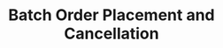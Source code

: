 ---
title: Batch Order Placement and Cancellation
position_number: 8
type: post
description: /az/future/trade/v1/order/batch
remark: Content-Type = application/x-www-form-urlencoded && application/json
parameters:
  - name: createOrderFirst
    type: bool
    mandatory: false
    default: true
    description: Place orders first by default; otherwise, cancel orders first.
    ranges:
  - name: createOrders
    type: Set&lt;OrderCreateDTO&gt;
    mandatory: false
    default: 
    description:  Order list — a collection of OrderCreateDTO objects.
    ranges:
  - name: cancelOrderIds
    type: Set&lt;Long&gt;
    mandatory: false
    default:
    description: Cancellation list — a collection of order IDs.
    ranges:
      
tables:
  - title: OrderCreateDTO
    data:
      -
        name: clientOrderId
        type: string
        mandatory: false
        default: N/A
        description: Client order ID
        ranges:
      -
        name: symbol
        type: string
        mandatory: true
        default:
        description: Trading pair
        ranges:
      -
        name: orderSide
        type: string
        mandatory: true
        default: N/A
        description: Order side:BUY;SELL
        ranges: BUY;SELL
      -
        name: orderType
        type: string
        mandatory: true
        default: N/A
        description: Order type:LIMIT；MARKET
        ranges: LIMIT；MARKET
      -
        name: origQty
        type: number
        mandatory: true
        default: N/A
        description: Quantity (Cont)
        ranges:
      -
        name: price
        type: number
        mandatory: false
        default: N/A
        description: Price
        ranges:
      -
        name: timeInForce
        type: string
        mandatory: false
        default: GTC
        description: Valid way:GTC;IOC;FOK;GTX
        ranges: GTC;IOC;FOK;GTX
      -
        name: triggerProfitPrice
        type: number
        mandatory: false
        default: N/A
        description: Stop profit price
        ranges:
      -
        name: triggerStopPrice
        type: number
        mandatory: false
        default: N/A
        description: Stop loss price
        ranges:
      -
        name: positionSide
        type: string
        mandatory: true
        default: N/A
        description: Position side:LONG;SHORT
        ranges: LONG;SHORT

content_markdown: |-
                #### **Note**

                For Market Makers Only


                #### **Limit Flow Rules**

                200/s/apikey
right_code_blocks:
  - code_block: |-
      {
        "error": {
          "code": "",
          "msg": ""
        },
        "msgInfo": "success",
        "result": true,
        "returnCode": 0
      }
    title: Response
    language: json
---